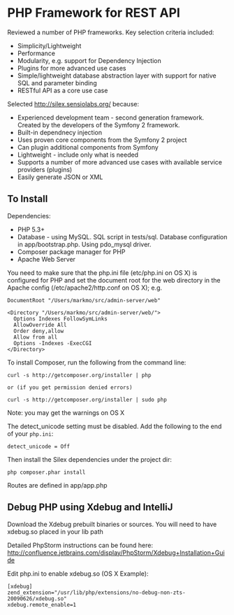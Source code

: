 # PHP Framework for REST API

Reviewed a number of PHP frameworks. Key selection criteria included:

* Simplicity/Lightweight
* Performance
* Modularity, e.g. support for Dependency Injection
* Plugins for more advanced use cases
* Simple/lightweight database abstraction layer with support for native SQL and parameter binding
* RESTful API as a core use case

Selected http://silex.sensiolabs.org/ because:

* Experienced development team - second generation framework. Created by the developers of the Symfony 2 framework.
* Built-in dependnecy injection
* Uses proven core components from the Symfony 2 project
* Can plugin additional components from Symfony
* Lightweight - include only what is needed
* Supports a number of more advanced use cases with available service providers (plugins)
* Easily generate JSON or XML

## To Install

Dependencies:

* PHP 5.3+
* Database - using MySQL. SQL script in tests/sql. Database configuration in app/bootstrap.php. Using pdo_mysql driver.
* Composer package manager for PHP
* Apache Web Server

You need to make sure that the php.ini file (etc/php.ini on OS X) is configured for PHP and set the document root for the web directory in the Apache config (/etc/apache2/http.conf on OS X); e.g.

    DocumentRoot "/Users/markmo/src/admin-server/web"

    <Directory "/Users/markmo/src/admin-server/web/">
      Options Indexes FollowSymLinks
      AllowOverride All
      Order deny,allow
      Allow from all
      Options -Indexes -ExecCGI
    </Directory>

To install Composer, run the following from the command line:

    curl -s http://getcomposer.org/installer | php

    or (if you get permission denied errors)

    curl -s http://getcomposer.org/installer | sudo php

Note: you may get the warnings on OS X

The detect_unicode setting must be disabled.
Add the following to the end of your `php.ini`:

    detect_unicode = Off

Then install the Silex dependencies under the project dir:

    php composer.phar install

Routes are defined in app/app.php

## Debug PHP using Xdebug and IntelliJ

Download the Xdebug prebuilt binaries or sources. You will need to have xdebug.so placed in your lib path

Detailed PhpStorm instructions can be found here: http://confluence.jetbrains.com/display/PhpStorm/Xdebug+Installation+Guide

Edit php.ini to enable xdebug.so (OS X Example):

    [xdebug]
    zend_extension="/usr/lib/php/extensions/no-debug-non-zts-20090626/xdebug.so"
    xdebug.remote_enable=1
